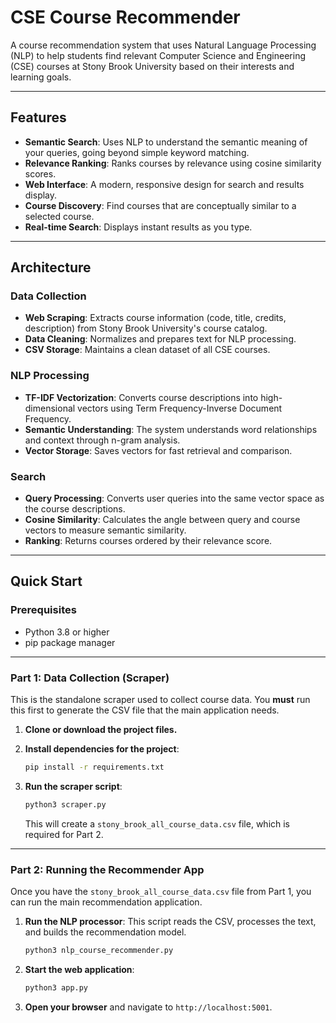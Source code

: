 # CSE Course Recommender

A course recommendation system that uses Natural Language Processing (NLP) to help students find relevant Computer Science and Engineering (CSE) courses at Stony Brook University based on their interests and learning goals.

---

## Features

-   **Semantic Search**: Uses NLP to understand the semantic meaning of your queries, going beyond simple keyword matching.
-   **Relevance Ranking**: Ranks courses by relevance using cosine similarity scores.
-   **Web Interface**: A modern, responsive design for search and results display.
-   **Course Discovery**: Find courses that are conceptually similar to a selected course.
-   **Real-time Search**: Displays instant results as you type.

---

## Architecture

### Data Collection
-   **Web Scraping**: Extracts course information (code, title, credits, description) from Stony Brook University's course catalog.
-   **Data Cleaning**: Normalizes and prepares text for NLP processing.
-   **CSV Storage**: Maintains a clean dataset of all CSE courses.

### NLP Processing
-   **TF-IDF Vectorization**: Converts course descriptions into high-dimensional vectors using Term Frequency-Inverse Document Frequency.
-   **Semantic Understanding**: The system understands word relationships and context through n-gram analysis.
-   **Vector Storage**: Saves vectors for fast retrieval and comparison.

### Search
-   **Query Processing**: Converts user queries into the same vector space as the course descriptions.
-   **Cosine Similarity**: Calculates the angle between query and course vectors to measure semantic similarity.
-   **Ranking**: Returns courses ordered by their relevance score.

---

## Quick Start

### Prerequisites
-   Python 3.8 or higher
-   pip package manager

---

### Part 1: Data Collection (Scraper)

This is the standalone scraper used to collect course data. You **must** run this first to generate the CSV file that the main application needs.

1.  **Clone or download the project files.**

2.  **Install dependencies for the project**:
    ```bash
    pip install -r requirements.txt
    ```

3.  **Run the scraper script**:
    ```bash
    python3 scraper.py
    ```
    This will create a `stony_brook_all_course_data.csv` file, which is required for Part 2.

---

### Part 2: Running the Recommender App

Once you have the `stony_brook_all_course_data.csv` file from Part 1, you can run the main recommendation application.

1.  **Run the NLP processor**:
    This script reads the CSV, processes the text, and builds the recommendation model.
    ```bash
    python3 nlp_course_recommender.py
    ```

2.  **Start the web application**:
    ```bash
    python3 app.py
    ```

3.  **Open your browser** and navigate to `http://localhost:5001`.